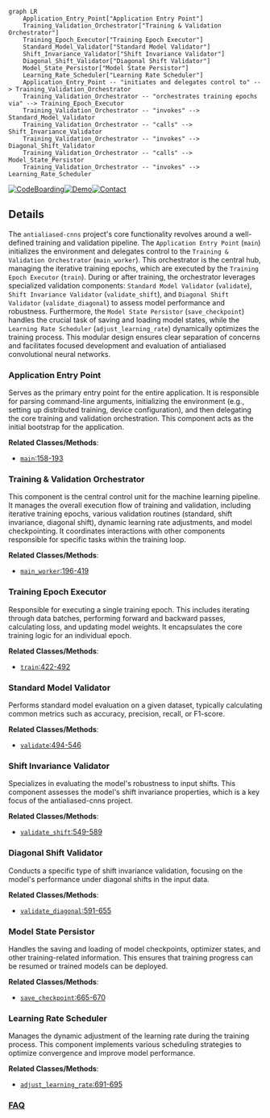 ```mermaid
graph LR
    Application_Entry_Point["Application Entry Point"]
    Training_Validation_Orchestrator["Training & Validation Orchestrator"]
    Training_Epoch_Executor["Training Epoch Executor"]
    Standard_Model_Validator["Standard Model Validator"]
    Shift_Invariance_Validator["Shift Invariance Validator"]
    Diagonal_Shift_Validator["Diagonal Shift Validator"]
    Model_State_Persistor["Model State Persistor"]
    Learning_Rate_Scheduler["Learning Rate Scheduler"]
    Application_Entry_Point -- "initiates and delegates control to" --> Training_Validation_Orchestrator
    Training_Validation_Orchestrator -- "orchestrates training epochs via" --> Training_Epoch_Executor
    Training_Validation_Orchestrator -- "invokes" --> Standard_Model_Validator
    Training_Validation_Orchestrator -- "calls" --> Shift_Invariance_Validator
    Training_Validation_Orchestrator -- "invokes" --> Diagonal_Shift_Validator
    Training_Validation_Orchestrator -- "calls" --> Model_State_Persistor
    Training_Validation_Orchestrator -- "invokes" --> Learning_Rate_Scheduler
```

[![CodeBoarding](https://img.shields.io/badge/Generated%20by-CodeBoarding-9cf?style=flat-square)](https://github.com/CodeBoarding/GeneratedOnBoardings)[![Demo](https://img.shields.io/badge/Try%20our-Demo-blue?style=flat-square)](https://www.codeboarding.org/demo)[![Contact](https://img.shields.io/badge/Contact%20us%20-%20contact@codeboarding.org-lightgrey?style=flat-square)](mailto:contact@codeboarding.org)

## Details

The `antialiased-cnns` project's core functionality revolves around a well-defined training and validation pipeline. The `Application Entry Point` (`main`) initializes the environment and delegates control to the `Training & Validation Orchestrator` (`main_worker`). This orchestrator is the central hub, managing the iterative training epochs, which are executed by the `Training Epoch Executor` (`train`). During or after training, the orchestrator leverages specialized validation components: `Standard Model Validator` (`validate`), `Shift Invariance Validator` (`validate_shift`), and `Diagonal Shift Validator` (`validate_diagonal`) to assess model performance and robustness. Furthermore, the `Model State Persistor` (`save_checkpoint`) handles the crucial task of saving and loading model states, while the `Learning Rate Scheduler` (`adjust_learning_rate`) dynamically optimizes the training process. This modular design ensures clear separation of concerns and facilitates focused development and evaluation of antialiased convolutional neural networks.

### Application Entry Point
Serves as the primary entry point for the entire application. It is responsible for parsing command-line arguments, initializing the environment (e.g., setting up distributed training, device configuration), and then delegating the core training and validation orchestration. This component acts as the initial bootstrap for the application.


**Related Classes/Methods**:

- <a href="https://github.com/adobe/antialiased-cnns/blob/master/main.py#L158-L193" target="_blank" rel="noopener noreferrer">`main`:158-193</a>


### Training & Validation Orchestrator
This component is the central control unit for the machine learning pipeline. It manages the overall execution flow of training and validation, including iterative training epochs, various validation routines (standard, shift invariance, diagonal shift), dynamic learning rate adjustments, and model checkpointing. It coordinates interactions with other components responsible for specific tasks within the training loop.


**Related Classes/Methods**:

- <a href="https://github.com/adobe/antialiased-cnns/blob/master/main.py#L196-L419" target="_blank" rel="noopener noreferrer">`main_worker`:196-419</a>


### Training Epoch Executor
Responsible for executing a single training epoch. This includes iterating through data batches, performing forward and backward passes, calculating loss, and updating model weights. It encapsulates the core training logic for an individual epoch.


**Related Classes/Methods**:

- <a href="https://github.com/adobe/antialiased-cnns/blob/master/main.py#L422-L492" target="_blank" rel="noopener noreferrer">`train`:422-492</a>


### Standard Model Validator
Performs standard model evaluation on a given dataset, typically calculating common metrics such as accuracy, precision, recall, or F1-score.


**Related Classes/Methods**:

- <a href="https://github.com/adobe/antialiased-cnns/blob/master/main.py#L494-L546" target="_blank" rel="noopener noreferrer">`validate`:494-546</a>


### Shift Invariance Validator
Specializes in evaluating the model's robustness to input shifts. This component assesses the model's shift invariance properties, which is a key focus of the antialiased-cnns project.


**Related Classes/Methods**:

- <a href="https://github.com/adobe/antialiased-cnns/blob/master/main.py#L549-L589" target="_blank" rel="noopener noreferrer">`validate_shift`:549-589</a>


### Diagonal Shift Validator
Conducts a specific type of shift invariance validation, focusing on the model's performance under diagonal shifts in the input data.


**Related Classes/Methods**:

- <a href="https://github.com/adobe/antialiased-cnns/blob/master/main.py#L591-L655" target="_blank" rel="noopener noreferrer">`validate_diagonal`:591-655</a>


### Model State Persistor
Handles the saving and loading of model checkpoints, optimizer states, and other training-related information. This ensures that training progress can be resumed or trained models can be deployed.


**Related Classes/Methods**:

- <a href="https://github.com/adobe/antialiased-cnns/blob/master/main.py#L665-L670" target="_blank" rel="noopener noreferrer">`save_checkpoint`:665-670</a>


### Learning Rate Scheduler
Manages the dynamic adjustment of the learning rate during the training process. This component implements various scheduling strategies to optimize convergence and improve model performance.


**Related Classes/Methods**:

- <a href="https://github.com/adobe/antialiased-cnns/blob/master/main.py#L691-L695" target="_blank" rel="noopener noreferrer">`adjust_learning_rate`:691-695</a>




### [FAQ](https://github.com/CodeBoarding/GeneratedOnBoardings/tree/main?tab=readme-ov-file#faq)